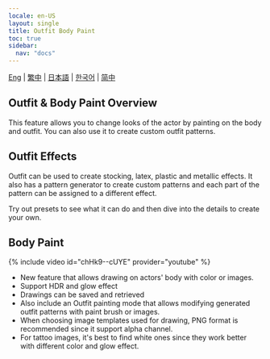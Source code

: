 ```yaml
---
locale: en-US
layout: single
title: Outfit Body Paint
toc: true
sidebar:
  nav: "docs"
---
```

[Eng](/dancexr/features/outfit_body_paint) | [繁中](/tw/dancexr/features/outfit_body_paint) | [日本語](/jp/dancexr/features/outfit_body_paint) | [한국어](/kr/dancexr/features/outfit_body_paint) | [简中](/zh/dancexr/features/outfit_body_paint)


## Outfit & Body Paint Overview
This feature allows you to change looks of the actor by painting on the body and outfit. You can also use it to create custom outfit patterns.

## Outfit Effects
Outfit can be used to create stocking, latex, plastic and metallic effects. It also has a pattern generator to create custom patterns and each part of the pattern can be assigned to a different effect.

Try out presets to see what it can do and then dive into the details to create your own.

## Body Paint
{% include video id="chHk9--cUYE" provider="youtube" %}
* New feature that allows drawing on actors' body with color or images.
* Support HDR and glow effect
* Drawings can be saved and retrieved
* Also include an Outfit painting mode that allows modifying generated outfit patterns with paint brush or images. 
* When choosing image templates used for drawing, PNG format is recommended since it support alpha channel. 
* For tattoo images, it's best to find white ones since they work better with different color and glow effect. 
